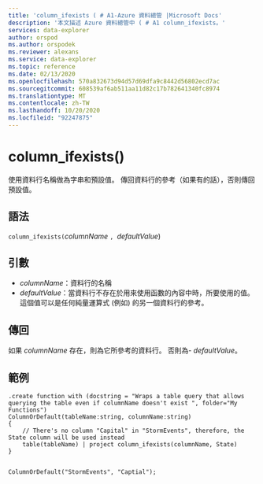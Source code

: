 ```yaml
---
title: 'column_ifexists ( # A1-Azure 資料總管 |Microsoft Docs'
description: '本文描述 Azure 資料總管中 ( # A1 column_ifexists。'
services: data-explorer
author: orspod
ms.author: orspodek
ms.reviewer: alexans
ms.service: data-explorer
ms.topic: reference
ms.date: 02/13/2020
ms.openlocfilehash: 570a832673d94d57d69dfa9c8442d56802ecd7ac
ms.sourcegitcommit: 608539af6ab511aa11d82c17b782641340fc8974
ms.translationtype: MT
ms.contentlocale: zh-TW
ms.lasthandoff: 10/20/2020
ms.locfileid: "92247875"
---
```

# <a name="column_ifexists"></a>column_ifexists()

使用資料行名稱做為字串和預設值。 傳回資料行的參考（如果有的話），否則傳回預設值。

## <a name="syntax"></a>語法

`column_ifexists(`*columnName* `, `*defaultValue*) 

## <a name="arguments"></a>引數

* *columnName*：資料行的名稱
* *defaultValue*：當資料行不存在於用來使用函數的內容中時，所要使用的值。
                  這個值可以是任何純量運算式 (例如) 的另一個資料行的參考。

## <a name="returns"></a>傳回

如果 *columnName* 存在，則為它所參考的資料行。 否則為- *defaultValue*。

## <a name="examples"></a>範例

```kusto
.create function with (docstring = "Wraps a table query that allows querying the table even if columnName doesn't exist ", folder="My Functions")
ColumnOrDefault(tableName:string, columnName:string)
{
    // There's no column "Capital" in "StormEvents", therefore, the State column will be used instead
    table(tableName) | project column_ifexists(columnName, State)
}


ColumnOrDefault("StormEvents", "Captial");
```